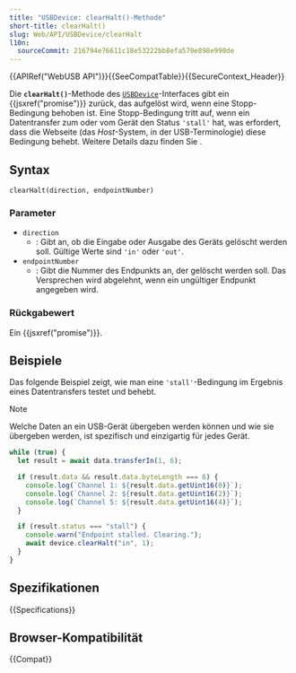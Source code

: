 ```yaml
---
title: "USBDevice: clearHalt()-Methode"
short-title: clearHalt()
slug: Web/API/USBDevice/clearHalt
l10n:
  sourceCommit: 216794e76611c18e53222bb8efa570e898e990de
---
```


{{APIRef("WebUSB API")}}{{SeeCompatTable}}{{SecureContext_Header}}

Die **`clearHalt()`**-Methode des [`USBDevice`](/de/docs/Web/API/USBDevice)-Interfaces gibt ein {{jsxref("promise")}} zurück, das aufgelöst wird, wenn eine Stopp-Bedingung behoben ist. Eine Stopp-Bedingung tritt auf, wenn ein Datentransfer zum oder vom Gerät den Status `'stall'` hat, was erfordert, dass die Webseite (das _Host_-System, in der USB-Terminologie) diese Bedingung behebt. Weitere Details dazu finden Sie .

## Syntax

```js-nolint
clearHalt(direction, endpointNumber)
```

### Parameter

- `direction`
  - : Gibt an, ob die Eingabe oder Ausgabe des Geräts gelöscht werden soll. Gültige Werte sind `'in'` oder `'out'`.
- `endpointNumber`
  - : Gibt die Nummer des Endpunkts an, der gelöscht werden soll. Das Versprechen wird abgelehnt, wenn ein ungültiger Endpunkt angegeben wird.

### Rückgabewert

Ein {{jsxref("promise")}}.

## Beispiele

Das folgende Beispiel zeigt, wie man eine `'stall'`-Bedingung im Ergebnis eines Datentransfers testet und behebt.

> [!NOTE]
> Welche Daten an ein USB-Gerät übergeben werden können und wie sie übergeben werden, ist spezifisch und einzigartig für jedes Gerät.

```js
while (true) {
  let result = await data.transferIn(1, 6);

  if (result.data && result.data.byteLength === 6) {
    console.log(`Channel 1: ${result.data.getUint16(0)}`);
    console.log(`Channel 2: ${result.data.getUint16(2)}`);
    console.log(`Channel 5: ${result.data.getUint16(4)}`);
  }

  if (result.status === "stall") {
    console.warn("Endpoint stalled. Clearing.");
    await device.clearHalt("in", 1);
  }
}
```

## Spezifikationen

{{Specifications}}

## Browser-Kompatibilität

{{Compat}}
